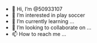 - 👋 Hi, I’m @50933107
- 👀 I’m interested in play soccer
- 🌱 I’m currently learning ...
- 💞️ I’m looking to collaborate on ...
- 📫 How to reach me ...

<!---
50933107/50933107 is a ✨ special ✨ repository because its `README.md` (this file) appears on your GitHub profile.
You can click the Preview link to take a look at your changes.
--->
